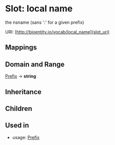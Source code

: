 # Slot: local name


the nsname (sans ':' for a given prefix)

URI: [http://bioentity.io/vocab/local_name](slot_uri)
## Mappings

## Domain and Range

[Prefix](Prefix.md) -> **string**
## Inheritance

## Children

## Used in

 *  usage: [Prefix](Prefix.md)
